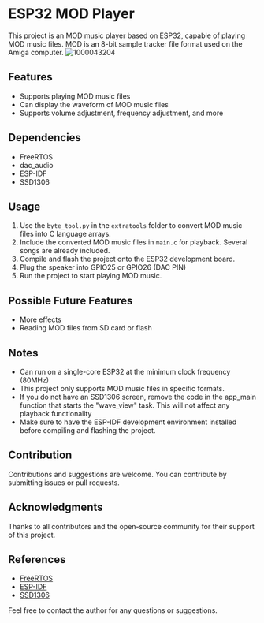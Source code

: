 # ESP32 MOD Player

This project is an MOD music player based on ESP32, capable of playing MOD music files. MOD is an 8-bit sample tracker file format used on the Amiga computer.
![1000043204](https://github.com/jsjsjsjsjsjsjson/ESP32ModPlayer/assets/86410439/08d41d47-c43a-4c29-82e3-08360a252585)

## Features

- Supports playing MOD music files
- Can display the waveform of MOD music files
- Supports volume adjustment, frequency adjustment, and more

## Dependencies

- FreeRTOS
- dac_audio
- ESP-IDF
- SSD1306

## Usage

1. Use the `byte_tool.py` in the `extratools` folder to convert MOD music files into C language arrays.
2. Include the converted MOD music files in `main.c` for playback. Several songs are already included.
3. Compile and flash the project onto the ESP32 development board.
4. Plug the speaker into GPIO25 or GPIO26 (DAC PIN)
5. Run the project to start playing MOD music.

## Possible Future Features

- More effects
- Reading MOD files from SD card or flash

## Notes

- Can run on a single-core ESP32 at the minimum clock frequency (80MHz)
- This project only supports MOD music files in specific formats.
- If you do not have an SSD1306 screen, remove the code in the app_main function that starts the "wave_view" task. This will not affect any playback functionality
- Make sure to have the ESP-IDF development environment installed before compiling and flashing the project.

## Contribution

Contributions and suggestions are welcome. You can contribute by submitting issues or pull requests.

## Acknowledgments

Thanks to all contributors and the open-source community for their support of this project.

## References

- [FreeRTOS](https://www.freertos.org/)
- [ESP-IDF](https://github.com/espressif/esp-idf)
- [SSD1306](https://github.com/nopnop2002/esp-idf-ssd1306)

Feel free to contact the author for any questions or suggestions.
